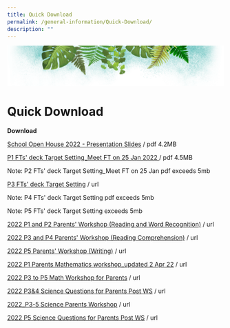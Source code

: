 ```yaml
---
title: Quick Download
permalink: /general-information/Quick-Download/
description: ""
---
```

![](/images/Banner.png)

# Quick Download


<b>Download</b>

[School Open House 2022 - Presentation Slides](/files/FGPS%20Open%20House%202022%20-%20Presentation%20Slides%202022-07-07.pdf) / pdf 4.2MB

[P1 FTs' deck Target Setting_Meet FT on 25 Jan 2022 ](/files/P1%20FTs%20Target%20Setting_Meet%20FT%20on%2025%20Jan%202022.pdf) / pdf 4.5MB

Note: P2 FTs' deck Target Setting\_Meet FT on 25 Jan pdf exceeds 5mb

[P3 FTs' deck Target Setting](/files/P3%20FTs'%20deck%20Target%20Setting.pdf) / url

Note: P4 FTs' deck Target Setting pdf exceeds 5mb

Note: P5 FTs' deck Target Setting exceeds 5mb

[2022 P1 and P2 Parents' Workshop (Reading and Word Recognition)](/files/2022%20P1%20and%20P2%20Parents'%20Workshop%20(Reading%20and%20Word%20Recognition).pdf) / url

[2022 P3 and P4 Parents' Workshop (Reading Comprehension)](/files/2022%20P3%20and%20P4%20Parents'%20Workshop%20(Reading%20Comprehension).pdf) / url

[2022 P5 Parents' Workshop (Writing)](/files/2022%20P5%20Parents'%20Workshop%20(Writing).pdf) / url

[2022 P1 Parents Mathematics workshop_updated 2 Apr 22](/files/2022%20P1%20Parents%20Mathematics%20workshop_updated%202%20Apr%2022.pdf) / url

[2022 P3 to P5 Math Workshop for Parents](/files/2022%20P3%20to%20P5%20Math%20Workshop%20for%20Parents.pdf) / url

[2022 P3&4 Science Questions for Parents Post WS](/files/2022%20P3&4%20Science%20Questions%20for%20Parents%20Post%20WS%20(upload).pdf) / url

[2022_P3-5 Science Parents Workshop](/files/2022_P3-5%20Science%20Parents%20Workshop.pdf) / url

[2022 P5 Science Questions for Parents Post WS](/files/2022%20P5%20Science%20Questions%20for%20Parents%20Post%20WS%20(upload).pdf) / url